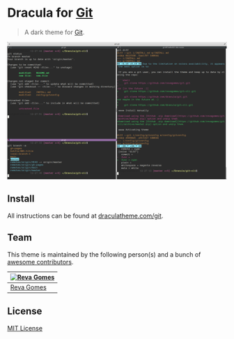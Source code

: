 # Dracula for [Git](https://git-scm.com)

> A dark theme for [Git](https://git-scm.com).

![Screenshot](./screenshot.png)

## Install

All instructions can be found at [draculatheme.com/git](https://draculatheme.com/git).

## Team

This theme is maintained by the following person(s) and a bunch of [awesome contributors](https://github.com/dracula/git/graphs/contributors).

[![Reva Gomes](https://github.com/revagomes.png?size=100)](https://github.com/revagomes) |
--- |
[Reva Gomes](https://github.com/revagomes) |

## License

[MIT License](./LICENSE)
